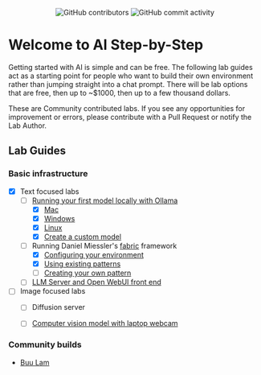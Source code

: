 <p align="center">
<img alt="GitHub contributors" src="https://img.shields.io/github/contributors/buulam/AI-stepbystep?style=flat-square&logo=refinedgithub&logoColor=ffffff">
<img alt="GitHub commit activity" src="https://img.shields.io/github/commit-activity/t/buulam/AI-stepbystep?style=social&logo=github&logoColor=000000">
</p>

# Welcome to AI Step-by-Step
Getting started with AI is simple and can be free. The following lab guides act as a starting point for people who want to build their own environment rather than jumping straight into a chat prompt. There will be lab options that are free, then up to ~$1000, then up to a few thousand dollars.

These are Community contributed labs. If you see any opportunities for improvement or errors, please contribute with a Pull Request or notify the Lab Author.

## Lab Guides

### Basic infrastructure
- [x] Text focused labs
  - [ ] [Running your first model locally with Ollama](/1_text_labs/ollama_basics/readme.md)
    - [x] [Mac](/1_text_labs/ollama_basics/ollama_mac.md)
    - [x] [Windows](/1_text_labs/ollama_basics/ollama_win.md)
    - [x] [Linux](/1_text_labs/ollama_basics/ollama_lnx.md)
    - [x] [Create a custom model](/1_text_labs/ollama_basics/custom_model.md)
  - [ ] Running Daniel Miessler's [fabric](https://github.com/danielmiessler/fabric) framework
    - [x] [Configuring your environment](/1_text_labs/fabric/env_config.md)
    - [x] [Using existing patterns](/1_text_labs/fabric/existing_patterns.md)
    - [ ] [Creating your own pattern](/1_text_labs/fabric/custom_patterns.md)
  - [ ] [LLM Server and Open WebUI front end](/open_webui/README.md)
- [ ] Image focused labs
  - [ ] Diffusion server
  - [ ] [Computer vision model with laptop webcam](/lab4/README.md)


### Community builds
- [Buu Lam](builds/buu_lam.md)